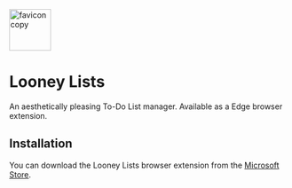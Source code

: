 <img width="75" height="75" alt="favicon copy" src="https://github.com/user-attachments/assets/390933e1-f733-4f3d-92ad-519926a0a08a" />

# Looney Lists

 
An aesthetically pleasing To-Do List manager. Available as a Edge browser extension.

## Installation

You can download the Looney Lists browser extension from the [Microsoft Store](https://microsoftedge.microsoft.com/addons/detail/looney-lists/npolmgajfknocdmakgcpnkmpjgjplndj).






